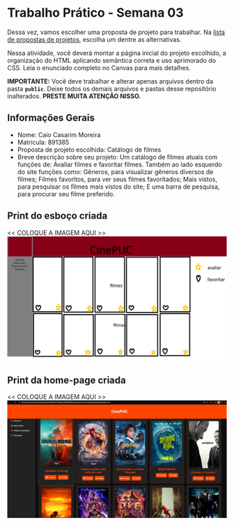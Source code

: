 # Trabalho Prático - Semana 03

Dessa vez, vamos escolher uma proposta de projeto para trabalhar. Na [lista de propostas de projetos](propostas-projetos.md), escolha um dentre as alternativas.

Nessa atividade, você deverá montar a página inicial do projeto escolhido, a organização do HTML aplicando semântica correta e uso aprimorado do CSS. Leia o enunciado completo no Canvas para mais detalhes.

**IMPORTANTE:** Você deve trabalhar e alterar apenas arquivos dentro da pasta **`public`**. Deixe todos os demais arquivos e pastas desse repositório inalterados. **PRESTE MUITA ATENÇÃO NISSO.**

## Informações Gerais

- Nome: Caio Casarim Moreira
- Matricula: 891385
- Proposta de projeto escolhida: Catálogo de filmes
- Breve descrição sobre seu projeto: Um catálogo de filmes atuais com funções de: Avaliar filmes e favoritar filmes. Também ao lado esquerdo do site funções como: Gêneros, para visualizar gêneros diversos de filmes; Filmes favoritos, para ver seus filmes favoritados; Mais vistos, para pesquisar os filmes mais vistos do site; E uma barra de pesquisa, para procurar seu filme preferido.


## Print do esboço criada

<<  COLOQUE A IMAGEM AQUI >>
![alt text](Esboço.png)

## Print da home-page criada

<<  COLOQUE A IMAGEM AQUI >>
![alt text](Home-page.png)